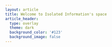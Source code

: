 ```yaml
---
layout: article
title: Welcome to Isolated Information's space
article_header:
  type: overlay
  theme: dark
  background_color: '#123'
  background_image: false
---
```


